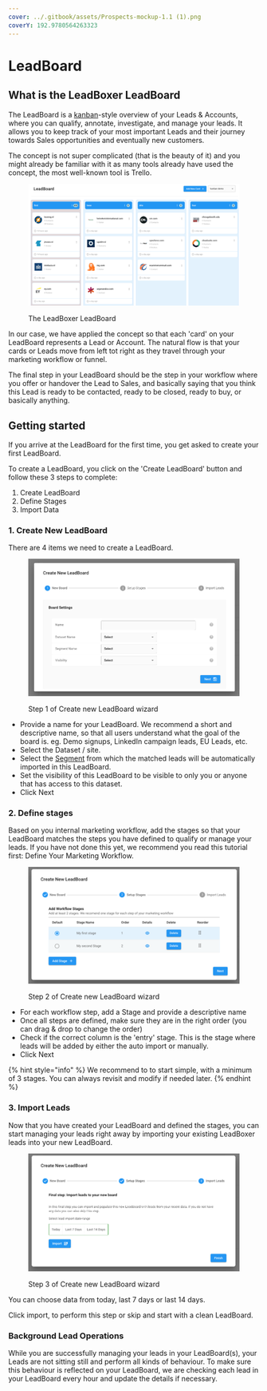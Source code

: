 ```yaml
---
cover: ../.gitbook/assets/Prospects-mockup-1.1 (1).png
coverY: 192.9780564263323
---
```


# LeadBoard

## What is the LeadBoxer LeadBoard

The LeadBoard is a [kanban](https://en.wikipedia.org/wiki/Kanban)-style overview of your Leads & Accounts, where you can qualify, annotate, investigate, and manage your leads. It allows you to keep track of your most important Leads and their journey towards Sales opportunities and eventually new customers.

The concept is not super complicated (that is the beauty of it) and you might already be familiar with it as many tools already have used the concept, the most well-known tool is Trello.

<figure><img src="../.gitbook/assets/LeadBoxer_App (2).png" alt=""><figcaption><p>The LeadBoxer LeadBoard</p></figcaption></figure>

In our case, we have applied the concept so that each 'card' on your LeadBoard represents a Lead or Account. The natural flow is that your cards or Leads move from left tot right as they travel through your marketing workflow or funnel.&#x20;

The final step in your LeadBoard should be the step in your workflow where you offer or handover the Lead to Sales, and basically saying that you think this Lead is ready to be contacted, ready to be closed, ready to buy, or basically anything.

## Getting started

If you arrive at the LeadBoard for the first time, you get asked to create your first LeadBoard.

To create a LeadBoard, you click on the 'Create LeadBoard' button and follow these 3 steps to complete:

1. Create LeadBoard
2. Define Stages
3. Import Data

### 1. Create New LeadBoard

There are 4 items we need to create a LeadBoard.

<figure><img src="../.gitbook/assets/LeadBoxer_App (1).png" alt=""><figcaption><p>Step 1 of Create new LeadBoard wizard</p></figcaption></figure>

* Provide a name for your LeadBoard. We recommend a short and descriptive name, so that all users understand what the goal of the board is. eg. Demo signups, LinkedIn campaign leads, EU Leads, etc.
* Select the Dataset / site.&#x20;
* Select the [Segment](task-lists.md) from which the matched leads will be automatically imported in this LeadBoard.
* Set the visibility of this LeadBoard to be visible to only you or anyone that has access to this dataset.
* Click Next

### 2. Define stages

Based on you internal marketing workflow, add the stages so that your LeadBoard matches the steps you have defined to qualify or manage your leads. If you have not done this yet, we recommend you read this tutorial first: Define Your Marketing Workflow.&#x20;

<figure><img src="../.gitbook/assets/LeadBoxer_App.png" alt=""><figcaption><p>Step 2 of Create new LeadBoard wizard</p></figcaption></figure>

* For each workflow step, add a Stage and provide a descriptive name
* Once all steps are defined, make sure they are in the right order (you can drag & drop to change the order)&#x20;
* Check if the correct column is the 'entry' stage. This is the stage where leads will be added by either the auto import or manually.
* Click Next

{% hint style="info" %}
We recommend to to start simple, with a minimum of 3 stages. You can always revisit and modify if needed later.&#x20;
{% endhint %}

### 3. Import Leads

Now that you have created your LeadBoard and defined the stages, you can start managing your leads right away by importing your existing LeadBoxer leads into your new LeadBoard.

<figure><img src="../.gitbook/assets/Notification_Center.png" alt=""><figcaption><p>Step 3 of Create new LeadBoard wizard</p></figcaption></figure>

You can choose data from today, last 7 days or last 14 days.

Click import, to perform this step or skip and start with a clean LeadBoard.

### Background Lead Operations

While you are successfully managing your leads in your LeadBoard(s), your Leads are not sitting still and perform all kinds of behaviour. To make sure this behaviour is reflected on your LeadBoard, we are checking each lead in your LeadBoard every hour and update the details if necessary.&#x20;




